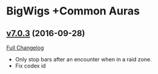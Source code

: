 # BigWigs +Common Auras

## [v7.0.3](https://github.com/BigWigsMods/BigWigs_CommonAuras/tree/v7.0.3) (2016-09-28) [](#top)
[Full Changelog](https://github.com/BigWigsMods/BigWigs_CommonAuras/compare/v7.0.2...v7.0.3)

-   Only stop bars after an encounter when in a raid zone.  
-   Fix codex id  
